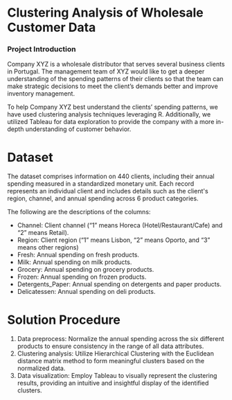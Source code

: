 # Clustering Analysis of Wholesale Customer Data 

### Project Introduction
Company XYZ is a wholesale distributor that serves several business clients in Portugal. The management team of XYZ would like to get a deeper understanding of the spending patterns of their clients so that the team can make strategic decisions to meet the client’s demands better and improve inventory management.

To help Company XYZ best understand the clients’ spending patterns, we have used clustering analysis techniques leveraging R. Additionally, we utilized Tableau for data exploration to provide the company with a more in-depth understanding of customer behavior.

# Dataset
The dataset comprises information on 440 clients, including their annual spending measured in a standardized monetary unit. Each record represents an individual client and includes details such as the client's region, channel, and annual spending across 6 product categories.

The following are the descriptions of the columns: 
* Channel: Client channel (“1” means Horeca (Hotel/Restaurant/Cafe) and “2” means Retail).
* Region: Client region (“1” means Lisbon, “2” means Oporto, and “3” means other regions)
* Fresh: Annual spending on fresh products.
* Milk: Annual spending on milk products.
* Grocery: Annual spending on grocery products.
* Frozen: Annual spending on frozen products.
* Detergents_Paper: Annual spending on detergents and paper products.
* Delicatessen: Annual spending on deli products.

# Solution Procedure
1. Data preprocess: Normalize the annual spending across the six different products to ensure consistency in the range of all data attributes.
2. Clustering analysis: Utilize Hierarchical Clustering with the Euclidean distance matrix method to form meaningful clusters based on the normalized data.
3. Data visualization: Employ Tableau to visually represent the clustering results, providing an intuitive and insightful display of the identified clusters.






